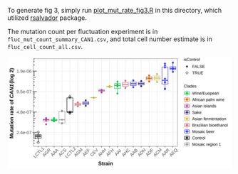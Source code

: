 To generate fig 3, simply run
[plot_mut_rate_fig3.R](https://github.com/harrispopgen/elife_CAN1_paper/blob/main/fluc/est_m_basic.R) in this directory, which utilized [rsalvador](https://github.com/eeeeeric/rSalvador) package. 

The mutation count per fluctuation experiment is in `fluc_mut_count_summary_CAN1.csv`, 
and total cell number estimate is in `fluc_cell_count_all.csv`. 

![Fig 3](fig3_raw.svg)
